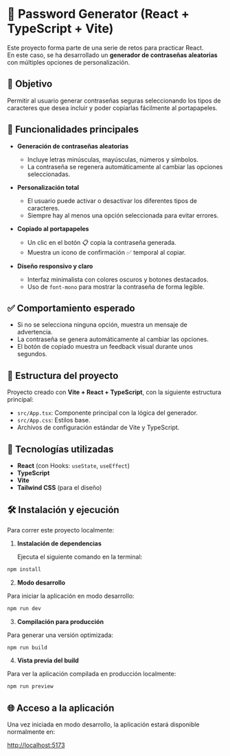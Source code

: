 # 🔐 Password Generator (React + TypeScript + Vite)

Este proyecto forma parte de una serie de retos para practicar React.  
En este caso, se ha desarrollado un **generador de contraseñas aleatorias** con múltiples opciones de personalización.

## 🧠 Objetivo

Permitir al usuario generar contraseñas seguras seleccionando los tipos de caracteres que desea incluir y poder copiarlas fácilmente al portapapeles.

## 🚀 Funcionalidades principales

- **Generación de contraseñas aleatorias**  
  - Incluye letras minúsculas, mayúsculas, números y símbolos.  
  - La contraseña se regenera automáticamente al cambiar las opciones seleccionadas.  

- **Personalización total**  
  - El usuario puede activar o desactivar los diferentes tipos de caracteres.  
  - Siempre hay al menos una opción seleccionada para evitar errores.  

- **Copiado al portapapeles**  
  - Un clic en el botón 📋 copia la contraseña generada.  
  - Muestra un icono de confirmación ✅ temporal al copiar.

- **Diseño responsivo y claro**  
  - Interfaz minimalista con colores oscuros y botones destacados.  
  - Uso de `font-mono` para mostrar la contraseña de forma legible.

## ✅ Comportamiento esperado

- Si no se selecciona ninguna opción, muestra un mensaje de advertencia.  
- La contraseña se genera automáticamente al cambiar las opciones.  
- El botón de copiado muestra un feedback visual durante unos segundos.

## 📁 Estructura del proyecto

Proyecto creado con **Vite + React + TypeScript**, con la siguiente estructura principal:

- `src/App.tsx`: Componente principal con la lógica del generador.  
- `src/App.css`: Estilos base.  
- Archivos de configuración estándar de Vite y TypeScript.

## 🧩 Tecnologías utilizadas

- **React** (con Hooks: `useState`, `useEffect`)  
- **TypeScript**  
- **Vite**  
- **Tailwind CSS** (para el diseño) 

## 🛠️ Instalación y ejecución

Para correr este proyecto localmente:

1. **Instalación de dependencias**

   Ejecuta el siguiente comando en la terminal:

```powershell
npm install
```

2. **Modo desarrollo**

Para iniciar la aplicación en modo desarrollo:

```powershell
npm run dev
```

3. **Compilación para producción**

Para generar una versión optimizada:

```powershell
npm run build
```

4. **Vista previa del build**

Para ver la aplicación compilada en producción localmente:

```powershell
npm run preview
```

## 🌐 Acceso a la aplicación

Una vez iniciada en modo desarrollo, la aplicación estará disponible normalmente en:

[http://localhost:5173](http://localhost:5173)